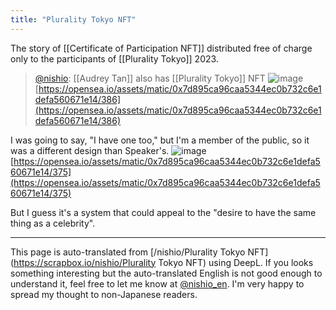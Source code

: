```yaml
---
title: "Plurality Tokyo NFT"
---
```


The story of [[Certificate of Participation NFT]] distributed free of charge only to the participants of [[Plurality Tokyo]] 2023.

> [@nishio](https://twitter.com/nishio/status/1663536692383580160?s=20): [[Audrey Tan]] also has [[Plurality Tokyo]] NFT
> ![image](https://pbs.twimg.com/media/FxYRpufakAA1Oyh.jpg)
[https://opensea.io/assets/matic/0x7d895ca96caa5344ec0b732c6e1defa560671e14/386](https://opensea.io/assets/matic/0x7d895ca96caa5344ec0b732c6e1defa560671e14/386)

I was going to say, "I have one too," but I'm a member of the public, so it was a different design than Speaker's.
![image](https://gyazo.com/0c85ec837f1ea66ce8dc20394166a405/thumb/1000)
[https://opensea.io/assets/matic/0x7d895ca96caa5344ec0b732c6e1defa560671e14/375](https://opensea.io/assets/matic/0x7d895ca96caa5344ec0b732c6e1defa560671e14/375)

But I guess it's a system that could appeal to the "desire to have the same thing as a celebrity".

---
This page is auto-translated from [/nishio/Plurality Tokyo NFT](https://scrapbox.io/nishio/Plurality Tokyo NFT) using DeepL. If you looks something interesting but the auto-translated English is not good enough to understand it, feel free to let me know at [@nishio_en](https://twitter.com/nishio_en). I'm very happy to spread my thought to non-Japanese readers.